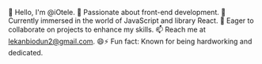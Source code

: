 👋 Hello, I'm @iOtele.
👀 Passionate about front-end development.
🌱 Currently immersed in the world of JavaScript and library React.
💞️ Eager to collaborate on projects to enhance my skills.
📫 Reach me at lekanbiodun2@gmail.com.
😄⚡ Fun fact: Known for being hardworking and dedicated.

<!---
iOtele/iOtele is a ✨ special ✨ repository because its `README.md` (this file) appears on your GitHub profile.
You can click the Preview link to take a look at your changes.
--->
